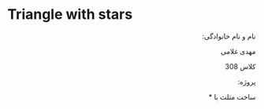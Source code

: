 # Triangle with stars
<html>
<body>
<div dir="rtl">
نام و نام خانوادگی:

مهدی غلامی

کلاس 308

پروژه:

ساخت مثلث با *

</div>
</body>
</html>
